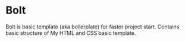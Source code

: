 # Bolt
Bolt is basic template (aka boilerplate) for faster project start. Contains basic structure of My HTML and CSS basic template.
